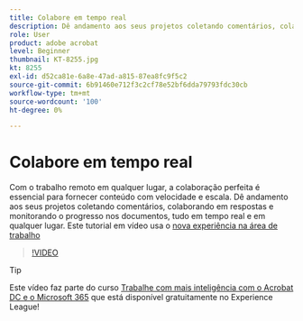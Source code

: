 ```yaml
---
title: Colabore em tempo real
description: Dê andamento aos seus projetos coletando comentários, colaborando em respostas e monitorando o progresso nos documentos, tudo em tempo real e em qualquer lugar
role: User
product: adobe acrobat
level: Beginner
thumbnail: KT-8255.jpg
kt: 8255
exl-id: d52ca81e-6a8e-47ad-a815-87ea8fc9f5c2
source-git-commit: 6b91460e712f3c2cf78e52bf6dda79793fdc30cb
workflow-type: tm+mt
source-wordcount: '100'
ht-degree: 0%

---
```


# Colabore em tempo real

Com o trabalho remoto em qualquer lugar, a colaboração perfeita é essencial para fornecer conteúdo com velocidade e escala. Dê andamento aos seus projetos coletando comentários, colaborando em respostas e monitorando o progresso nos documentos, tudo em tempo real e em qualquer lugar. Este tutorial em vídeo usa o [nova experiência na área de trabalho](new-workspace.md)

>[!VIDEO](https://video.tv.adobe.com/v/337500?quality=12&learn=on&hidetitle=true)

>[!TIP]
>
>Este vídeo faz parte do curso [Trabalhe com mais inteligência com o Acrobat DC e o Microsoft 365](https://experienceleague.adobe.com/?recommended=Acrobat-U-1-2021.microsoft365) que está disponível gratuitamente no Experience League!
